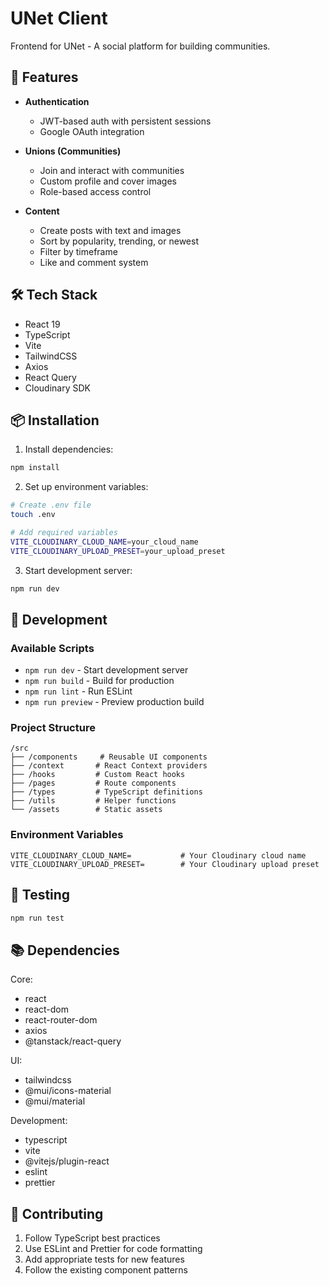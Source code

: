 # UNet Client

Frontend for UNet - A social platform for building communities.

## 🚀 Features

- **Authentication**

  - JWT-based auth with persistent sessions
  - Google OAuth integration

- **Unions (Communities)**

  - Join and interact with communities
  - Custom profile and cover images
  - Role-based access control

- **Content**
  - Create posts with text and images
  - Sort by popularity, trending, or newest
  - Filter by timeframe
  - Like and comment system

## 🛠️ Tech Stack

- React 19
- TypeScript
- Vite
- TailwindCSS
- Axios
- React Query
- Cloudinary SDK

## 📦 Installation

1. Install dependencies:

```bash
npm install
```

2. Set up environment variables:

```bash
# Create .env file
touch .env

# Add required variables
VITE_CLOUDINARY_CLOUD_NAME=your_cloud_name
VITE_CLOUDINARY_UPLOAD_PRESET=your_upload_preset
```

3. Start development server:

```bash
npm run dev
```

## 🔧 Development

### Available Scripts

- `npm run dev` - Start development server
- `npm run build` - Build for production
- `npm run lint` - Run ESLint
- `npm run preview` - Preview production build

### Project Structure

```
/src
├── /components     # Reusable UI components
├── /context       # React Context providers
├── /hooks         # Custom React hooks
├── /pages         # Route components
├── /types         # TypeScript definitions
├── /utils         # Helper functions
└── /assets        # Static assets
```

### Environment Variables

```properties
VITE_CLOUDINARY_CLOUD_NAME=           # Your Cloudinary cloud name
VITE_CLOUDINARY_UPLOAD_PRESET=        # Your Cloudinary upload preset
```

## 🧪 Testing

```bash
npm run test
```

## 📚 Dependencies

Core:

- react
- react-dom
- react-router-dom
- axios
- @tanstack/react-query

UI:

- tailwindcss
- @mui/icons-material
- @mui/material

Development:

- typescript
- vite
- @vitejs/plugin-react
- eslint
- prettier

## 🤝 Contributing

1. Follow TypeScript best practices
2. Use ESLint and Prettier for code formatting
3. Add appropriate tests for new features
4. Follow the existing component patterns
